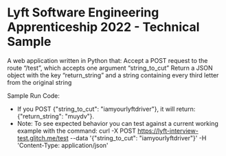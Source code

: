 # Lyft Software Engineering Apprenticeship 2022 - Technical Sample

A web application written in Python that:
        Accept a POST request to the route “/test”, which accepts one argument “string_to_cut”
        Return a JSON object with the key “return_string” and a string containing every third letter from the original string

Sample Run Code: 
- If you POST {"string_to_cut": "iamyourlyftdriver"}, it will return: {"return_string": "muydv"}.
- Note: To see expected behavior you can test against a current working example with the command: curl -X POST https://lyft-interview-test.glitch.me/test --data '{"string_to_cut": "iamyourlyftdriver"}' -H 'Content-Type: application/json'
